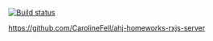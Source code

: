 [![Build status](https://ci.appveyor.com/api/projects/status/gffah5s8pn6xujex/branch/master?svg=true)](https://ci.appveyor.com/project/CarolineFell/ahj-homeworks-rxjs/branch/master)

https://github.com/CarolineFell/ahj-homeworks-rxjs-server